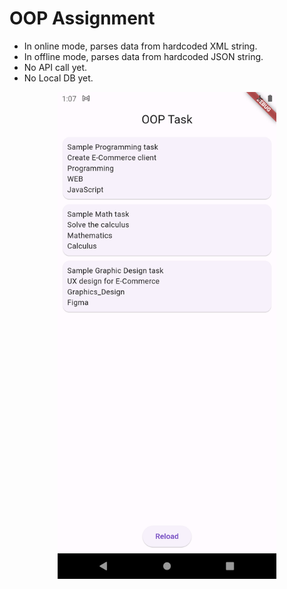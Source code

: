 # OOP Assignment

* In online mode, parses data from hardcoded XML string.
* In offline mode, parses data from hardcoded JSON string.
* No API call yet.
* No Local DB yet.

<p align="center">
    <img src="screenshots/Screenshot_20240303_010713.png" width="350"/>
</p>
